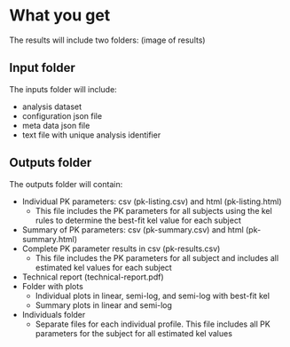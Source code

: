 # What you get
The results will include two folders: 
(image of results)

## Input folder
The inputs folder will include:
-   analysis dataset
-   configuration json file
-   meta data json file
-   text file with unique analysis identifier

## Outputs folder
The outputs folder will contain:
-   Individual PK parameters: csv (pk-listing.csv) and html (pk-listing.html)
    *   This file includes the PK parameters for all subjects using the kel rules to determine the best-fit kel value for each subject
-   Summary of PK parameters: csv (pk-summary.csv) and html (pk-summary.html)
-   Complete PK parameter results in csv (pk-results.csv)
    *   This file includes the PK parameters for all subject and includes all estimated kel values for each subject
-   Technical report (technical-report.pdf)
-   Folder with plots
    *   Individual plots in linear, semi-log, and semi-log with best-fit kel
    *   Summary plots in linear and semi-log
-   Individuals folder
    *   Separate files for each individual profile. This file includes all PK parameters for the subject for all estimated kel values
